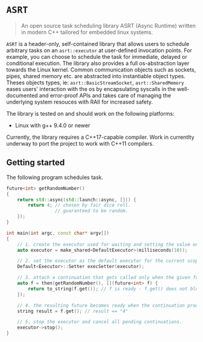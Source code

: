 # `ASRT`
> An open source task scheduling library ASRT (Async Runtime) written in modern C++ tailored for embedded linux systems. 

`ASRT` is a header-only, self-contained library that allows users to schedule arbitrary tasks on an `asrt::executor` at user-defined invocation points. For example, you can choose to schedule the task for immediate, delayed or conditional execution. The library also provides a full os-abstraction layer towards the Linux kernel. Common communication objects such as sockets, pipes, shared memory etc. are abstracted into instantiable object types. Theses objects types, ie: `asrt::BasicStreamSocket`, `asrt::SharedMemory` eases users' interaction with the os by encapsulating syscalls in the well-documented and error-proof APIs and takes care of managing the underlying system resouces with RAII for increased safety. 

The library is tested on and should work on the following platforms:
* Linux with g++ 9.4.0 or newer

Currently, the library requires a C++17-capable compiler. Work in currentlty underway to port the project to work with C++11 compilers.

## Getting started

The following program schedules task.

```c++
future<int> getRandomNumber()
{
    return std::async(std::launch::async, []() {
        return 4; // chosen by fair dice roll.
                  // guaranteed to be random.
    });
}

int main(int argc, const char* argv[])
{
    // 1. create the executor used for waiting and setting the value on futures.
    auto executor = make_shared<DefaultExecutor>(milliseconds(10));

    // 2. set the executor as the default executor for the current scope.
    Default<Executor>::Setter execSetter(executor);

    // 3. attach a continuation that gets called only when the given future is ready.
    auto f = then(getRandomNumber(), [](future<int> f) {
        return to_string(f.get()); // f is ready - f.get() does not block
    });

    // 4. the resulting future becomes ready when the continuation produces a result.
    string result = f.get(); // result == "4"

    // 5. stop the executor and cancel all pending continuations.
    executor->stop();
}
```
